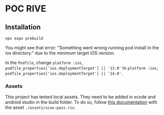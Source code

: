 # POC RIVE

## Installation

```
npx expo prebuild
```

You might see that error: "Something went wrong running pod install in the ios directory." due to the minimum target iOS version.

In the `Podfile`, change `platform :ios, podfile_properties['ios.deploymentTarget'] || '13.0'` to `platform :ios, podfile_properties['ios.deploymentTarget'] || '14.0'`.

### Assets

This project has tested local assets. They need to be added in xcode and android studio in the build folder. To do so, follow [this documentation](https://help.rive.app/runtimes/overview/react-native/loading-in-rive-files#option-2-asset-bundle) with the asset `./assets/scan-pass.riv`.
